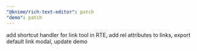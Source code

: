 ```yaml
---
"@knime/rich-text-editor": patch
"demo": patch
---
```


add shortcut handler for link tool in RTE, add rel attributes to links, export default link modal, update demo
